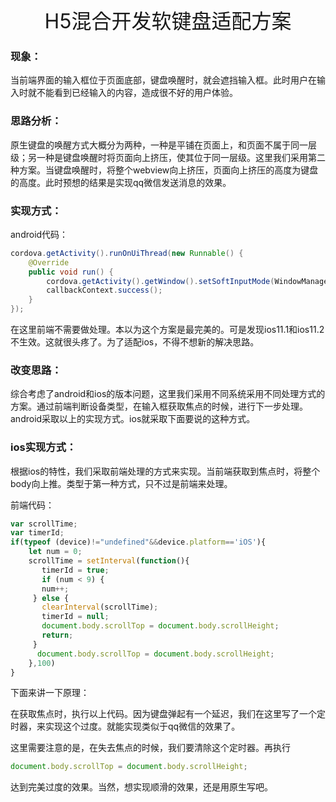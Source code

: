 <center><font  size = "6px">H5混合开发软键盘适配方案</font></center>

### 现象：

​	当前端界面的输入框位于页面底部，键盘唤醒时，就会遮挡输入框。此时用户在输入时就不能看到已经输入的内容，造成很不好的用户体验。

### 思路分析：

​	原生键盘的唤醒方式大概分为两种，一种是平铺在页面上，和页面不属于同一层级；另一种是键盘唤醒时将页面向上挤压，使其位于同一层级。这里我们采用第二种方案。当键盘唤醒时，将整个webview向上挤压，页面向上挤压的高度为键盘的高度。此时预想的结果是实现qq微信发送消息的效果。

### 实现方式：

android代码：

```java
cordova.getActivity().runOnUiThread(new Runnable() {
    @Override
    public void run() {
        cordova.getActivity().getWindow().setSoftInputMode(WindowManager.LayoutParams.SOFT_INPUT_ADJUST_RESIZE);
        callbackContext.success();
    }
});
```

在这里前端不需要做处理。本以为这个方案是最完美的。可是发现ios11.1和ios11.2不生效。这就很头疼了。为了适配ios，不得不想新的解决思路。

### 改变思路：

​	综合考虑了android和ios的版本问题，这里我们采用不同系统采用不同处理方式的方案。通过前端判断设备类型，在输入框获取焦点的时候，进行下一步处理。android采取以上的实现方式。ios就采取下面要说的这种方式。

### ios实现方式：

​	根据ios的特性，我们采取前端处理的方式来实现。当前端获取到焦点时，将整个body向上推。类型于第一种方式，只不过是前端来处理。

前端代码：

```javascript
var scrollTime;
var timerId;
if(typeof (device)!="undefined"&&device.platform=='iOS'){
    let num = 0;
    scrollTime = setInterval(function(){
       timerId = true;
       if (num < 9) {
       num++;
     } else {
       clearInterval(scrollTime);
       timerId = null;
       document.body.scrollTop = document.body.scrollHeight;
       return;
     }
      document.body.scrollTop = document.body.scrollHeight;
    },100)
}
```

下面来讲一下原理：

在获取焦点时，执行以上代码。因为键盘弹起有一个延迟，我们在这里写了一个定时器，来实现这个过度。就能实现类似于qq微信的效果了。

这里需要注意的是，在失去焦点的时候，我们要清除这个定时器。再执行

```javascript
document.body.scrollTop = document.body.scrollHeight;
```

达到完美过度的效果。当然，想实现顺滑的效果，还是用原生写吧。